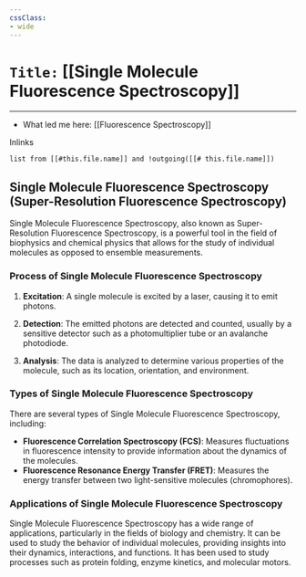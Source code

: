 ```yaml
---
cssClass:
- wide
---
```


# `Title:` [[Single Molecule Fluorescence Spectroscopy]]
--- 

- What led me here: [[Fluorescence Spectroscopy]]

Inlinks
```dataview 
list from [[#this.file.name]] and !outgoing([[# this.file.name]]) 
```


## Single Molecule Fluorescence Spectroscopy (Super-Resolution Fluorescence Spectroscopy)

Single Molecule Fluorescence Spectroscopy, also known as Super-Resolution Fluorescence Spectroscopy, is a powerful tool in the field of biophysics and chemical physics that allows for the study of individual molecules as opposed to ensemble measurements.

### Process of Single Molecule Fluorescence Spectroscopy

1. **Excitation**: A single molecule is excited by a laser, causing it to emit photons.

2. **Detection**: The emitted photons are detected and counted, usually by a sensitive detector such as a photomultiplier tube or an avalanche photodiode.

3. **Analysis**: The data is analyzed to determine various properties of the molecule, such as its location, orientation, and environment.

### Types of Single Molecule Fluorescence Spectroscopy

There are several types of Single Molecule Fluorescence Spectroscopy, including:

- **Fluorescence Correlation Spectroscopy (FCS)**: Measures fluctuations in fluorescence intensity to provide information about the dynamics of the molecules.
- **Fluorescence Resonance Energy Transfer (FRET)**: Measures the energy transfer between two light-sensitive molecules (chromophores).

### Applications of Single Molecule Fluorescence Spectroscopy

Single Molecule Fluorescence Spectroscopy has a wide range of applications, particularly in the fields of biology and chemistry. It can be used to study the behavior of individual molecules, providing insights into their dynamics, interactions, and functions. It has been used to study processes such as protein folding, enzyme kinetics, and molecular motors.
